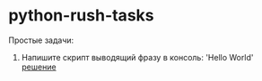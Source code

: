 # python-rush-tasks
Простые задачи:

1. Напишите скрипт выводящий фразу в консоль: 'Hello World'
<br><a href="https://github.com/avedensky/python-rush-tasks/blob/master/level-1/task-1/task-1-1.py">решение</a><br>
